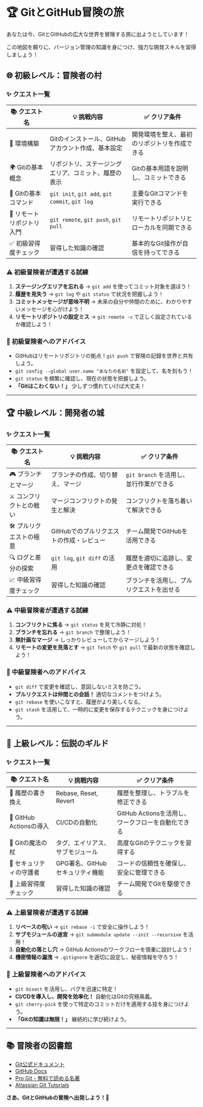 # 🏆 GitとGitHub冒険の旅

あなたは今、GitとGitHubの広大な世界を冒険する旅に出ようとしています！

この地図を頼りに、バージョン管理の知識を身につけ、強力な開発スキルを習得しましょう！

## 🌐 初級レベル：冒険者の村

### ✨ クエスト一覧

| 📚 クエスト名 | 💡 挑戦内容 | ✅ クリア条件 |
|--------------|------------|-------------|
| 🔧 環境構築 | Gitのインストール、GitHubアカウント作成、基本設定 | 開発環境を整え、最初のリポジトリを作成できる |
| 🌍 Gitの基本概念 | リポジトリ、ステージングエリア、コミット、履歴の表示 | Gitの基本用語を説明し、コミットできる |
| 🌟 Gitの基本コマンド | `git init`, `git add`, `git commit`, `git log` | 主要なGitコマンドを実行できる |
| 🔄 リモートリポジトリ入門 | `git remote`, `git push`, `git pull` | リモートリポジトリとローカルを同期できる |
| ✅ 初級習得度チェック | 習得した知識の確認 | 基本的なGit操作が自信を持ってできる |

### ⚠️ 初級冒険者が遭遇する試練

1. **ステージングエリアを忘れる** → `git add` を使ってコミット対象を選ぼう！
2. **履歴を見失う** → `git log` や `git status` で状況を把握しよう！
3. **コミットメッセージが意味不明** → 未来の自分や仲間のために、わかりやすいメッセージを心がけよう！
4. **リモートリポジトリの設定ミス** → `git remote -v` で正しく設定されているか確認しよう！

### 💚 初級冒険者へのアドバイス

- GitHubはリモートリポジトリの拠点！`git push` で冒険の記録を世界と共有しよう。
- `git config --global user.name "あなたの名前"` を設定して、名を刻もう！
- `git status` を頻繁に確認し、現在の状態を把握しよう。
- **「Gitはこわくない！」** 少しずつ慣れていけば大丈夫！

---

## 🏆 中級レベル：開発者の城

### ✨ クエスト一覧

| 📚 クエスト名 | 💡 挑戦内容 | ✅ クリア条件 |
|--------------|------------|-------------|
| 🎮 ブランチとマージ | ブランチの作成、切り替え、マージ | `git branch` を活用し、並行作業ができる |
| ⚔️ コンフリクトとの戦い | マージコンフリクトの発生と解決 | コンフリクトを落ち着いて解決できる |
| 🛠️ プルリクエストの極意 | GitHubでのプルリクエストの作成・レビュー | チーム開発でGitHubを活用できる |
| 🔍 ログと差分の探索 | `git log`, `git diff` の活用 | 履歴を適切に追跡し、変更点を確認できる |
| 📈 中級習得度チェック | 習得した知識の確認 | ブランチを活用し、プルリクエストを出せる |

### ⚠️ 中級冒険者が遭遇する試練

1. **コンフリクトに焦る** → `git status` を見て冷静に対処！
2. **ブランチを忘れる** → `git branch` で整理しよう！
3. **無計画なマージ** → しっかりレビューしてからマージしよう！
4. **リモートの変更を見落とす** → `git fetch` や `git pull` で最新の状態を確認しよう！

### 💚 中級冒険者へのアドバイス

- `git diff` で変更を確認し、意図しないミスを防ごう。
- **プルリクエストは仲間との会話！** 適切なコメントをつけよう。
- `git rebase` を使いこなすと、履歴がより美しくなる。
- `git stash` を活用して、一時的に変更を保存するテクニックを身につけよう。

---

## 👑 上級レベル：伝説のギルド

### ✨ クエスト一覧

| 📚 クエスト名 | 💡 挑戦内容 | ✅ クリア条件 |
|--------------|------------|-------------|
| 🔄 履歴の書き換え | Rebase, Reset, Revert | 履歴を整理し、トラブルを修正できる |
| 💎 GitHub Actionsの導入 | CI/CDの自動化 | GitHub Actionsを活用し、ワークフローを自動化できる |
| 🌟 Gitの魔法の杖 | タグ、エイリアス、サブモジュール | 高度なGitのテクニックを習得する |
| 🔑 セキュリティの守護者 | GPG署名、GitHubセキュリティ機能 | コードの信頼性を確保し、安全に管理できる |
| 🎉 上級習得度チェック | 習得した知識の確認 | チーム開発でGitを駆使できる |

### ⚠️ 上級冒険者が遭遇する試練

1. **リベースの呪い** → `git rebase -i` で安全に操作しよう！
2. **サブモジュールの迷宮** → `git submodule update --init --recursive` を活用！
3. **自動化の落とし穴** → GitHub Actionsのワークフローを慎重に設計しよう！
4. **機密情報の漏洩** → `.gitignore` を適切に設定し、秘密情報を守ろう！

### 💚 上級冒険者へのアドバイス

- `git bisect` を活用し、バグを迅速に特定！
- **CI/CDを導入し、開発を効率化！** 自動化はGitの究極奥義。
- `git cherry-pick` を使って特定のコミットだけを適用する技を身につけよう。
- **「Gitの知識は無限！」** 継続的に学び続けよう。

---

## 📚 冒険者の図書館

- [Git公式ドキュメント](https://git-scm.com/doc)
- [GitHub Docs](https://docs.github.com/)
- [Pro Git - 無料で読める名著](https://git-scm.com/book/ja/v2)
- [Atlassian Git Tutorials](https://www.atlassian.com/git/tutorials)

**さあ、GitとGitHubの冒険へ出発しよう！🚀**


